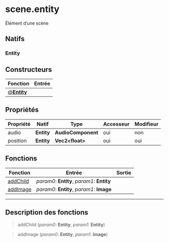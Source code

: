 # scene.entity

Élément d’une scène
## Natifs
### Entity
## Constructeurs
|Fonction|Entrée|
|-|-|
|[@**Entity**](#ctor_0)||
## Propriétés
|Propriété|Natif|Type|Accesseur|Modifieur|
|-|-|-|-|-|
|audio|**Entity**|**AudioComponent**|oui|non|
|position|**Entity**|**Vec2\<float>**|oui|oui|
## Fonctions
|Fonction|Entrée|Sortie|
|-|-|-|
|[addChild](#func_0)|*param0*: **Entity**, *param1*: **Entity**||
|[addImage](#func_1)|*param0*: **Entity**, *param1*: **Image**||


***
## Description des fonctions

<a id="func_0"></a>
> addChild (*param0*: **Entity**, *param1*: **Entity**)

<a id="func_1"></a>
> addImage (*param0*: **Entity**, *param1*: **Image**)

